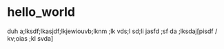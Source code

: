 # hello_world
duh
a;lksdf;lkasjdf;lkjewiouvb;lknm 
;lk vds;l sd;li jasfd
;sf da ;lksdaj[pisdf
/ kv;oias ;kl svda]
